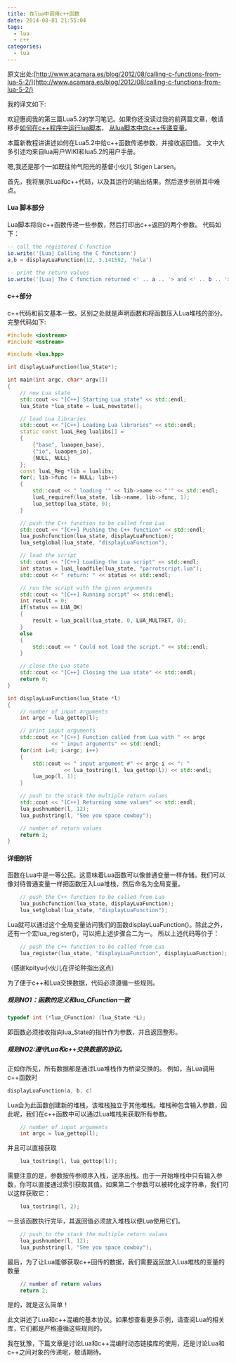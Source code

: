 ```yaml
---
title: 在lua中调用c++函数
date: 2014-08-01 21:55:04
tags:
  - lua
  - c++
categories:
  - lua
---
```


原文出处:[http://www.acamara.es/blog/2012/08/calling-c-functions-from-lua-5-2/](http://www.acamara.es/blog/2012/08/calling-c-functions-from-lua-5-2/)

我的译文如下:

欢迎惠阅我的第三篇Lua5.2的学习笔记。如果你还没读过我的前两篇文章，敬请移步[如何在c++程序中运行lua脚本](/2014/07/16/RUNNING-A-LUA-5-2-SCRIPT-FROM-Cpp/)，  [从lua脚本中向c++传递变量](/2014/07/25/PASSING-VARIABLES-FROM-LUA-5-2-TO-Cpp/)。

本篇新教程讲讲述如何在Lua5.2中给c++函数传递参数，并接收返回值。
文中大多引述均来自lua用户WIKI和lua5.2的用户手册。

嗯,我还是那个一如既往帅气阳光的基督小伙儿 Stigen Larsen。


首先，我将展示Lua和c++代码，以及其运行的输出结果。然后逐步剖析其中难点。

<!-- more -->

#### Lua 脚本部分

Lua脚本将向c++函数传递一些参数，然后打印出c++返回的两个参数。
代码如下：

```lua
-- call the registered C-function
io.write('[Lua] Calling the C functionn')
a,b = displayLuaFunction(12, 3.141592, 'hola')

-- print the return values
io.write('[Lua] The C function returned <' .. a .. '> and <' .. b .. '>n')
```

#### c++部分


c++代码和前文基本一致。区别之处就是声明函数和将函数压入Lua堆栈的部分。
完整代码如下:

```c++
#include <iostream>
#include <sstream>

#include <lua.hpp>

int displayLuaFunction(lua_State*);

int main(int argc, char* argv[])
{
    // new Lua state
    std::cout << "[C++] Starting Lua state" << std::endl;
    lua_State *lua_state = luaL_newstate();

    // load Lua libraries
    std::cout << "[C++] Loading Lua libraries" << std::endl;
    static const luaL_Reg lualibs[] = 
    {
        {"base", luaopen_base},
        {"io", luaopen_io},
        {NULL, NULL}
    };
    const luaL_Reg *lib = lualibs;
    for(; lib->func != NULL; lib++)
    {
        std::cout << " loading '" << lib->name << "'" << std::endl;
        luaL_requiref(lua_state, lib->name, lib->func, 1);
        lua_settop(lua_state, 0);
    }

    // push the C++ function to be called from Lua
    std::cout << "[C++] Pushing the C++ function" << std::endl;
    lua_pushcfunction(lua_state, displayLuaFunction);
    lua_setglobal(lua_state, "displayLuaFunction");

    // load the script
    std::cout << "[C++] Loading the Lua script" << std::endl;
    int status = luaL_loadfile(lua_state, "parrotscript.lua");
    std::cout << " return: " << status << std::endl;

    // run the script with the given arguments
    std::cout << "[C++] Running script" << std::endl;
    int result = 0;
    if(status == LUA_OK)
    {
        result = lua_pcall(lua_state, 0, LUA_MULTRET, 0);
    }
    else
    {
        std::cout << " Could not load the script." << std::endl;
    }

    // close the Lua state
    std::cout << "[C++] Closing the Lua state" << std::endl;
    return 0;
}

int displayLuaFunction(lua_State *l)
{
    // number of input arguments
    int argc = lua_gettop(l);

    // print input arguments
    std::cout << "[C++] Function called from Lua with " << argc 
              << " input arguments" << std::endl;
    for(int i=0; i<argc; i++)
    {
        std::cout << " input argument #" << argc-i << ": "
                  << lua_tostring(l, lua_gettop(l)) << std::endl;
        lua_pop(l, 1);
    }

    // push to the stack the multiple return values
    std::cout << "[C++] Returning some values" << std::endl;
    lua_pushnumber(l, 12);
    lua_pushstring(l, "See you space cowboy");

    // number of return values
    return 2;
}
```


#### 详细剖析

函数在Lua中是一等公民。这意味着Lua函数可以像普通变量一样存储。我们可以像对待普通变量一样把函数压入Lua堆栈，然后命名为全局变量。
```c++
    // push the C++ function to be called from Lua
    lua_pushcfunction(lua_state, displayLuaFunction);
    lua_setglobal(lua_state, "displayLuaFunction");
```

Lua就可以通过这个全局变量访问我们的函数displayLuaFunction()。除此之外，还有一个宏lua_register()，可以把上述步骤合二为一。
所以上述代码等价于：

```c++
    // push the C++ function to be called from Lua
    lua_register(lua_state, "displayLuaFunction", displayLuaFunction);
```

（感谢kpityu小伙儿在评论种指出这点）

为了便于c++和Lua交换数据，代码必须遵循一些规则。

##### 规则NO1：函数的定义和lua_CFunction一致

```c++
typedef int (*lua_CFunction) (lua_State *L);
```

即函数必须接收指向lua_State的指针作为参数，并且返回整形。

##### 规则NO2:遵守Lua和c++交换数据的协议。
正如你所见，所有数据都是通过Lua堆栈作为桥梁交换的。
例如，当Lua调用c++函数时
```c++
displayLuaFunction(a, b, c)
```
Lua会为此函数创建新的堆栈，该堆栈独立于其他堆栈。堆栈种包含输入参数，因此呢，我们在c++函数中可以通过Lua堆栈来获取所有参数。
```c++
    // number of input arguments
    int argc = lua_gettop(l);
```
并且可以直接获取
```c++
    lua_tostring(l, lua_gettop(l));
```

需要注意的是，参数按传参顺序入栈，逆序出栈。由于一开始堆栈中只有输入参数，你可以直接通过索引获取其值。如果第二个参数可以被转化成字符串，我们可以这样获取它：
```c++
    lua_tostring(l, 2);
```
一旦该函数执行完毕，其返回值必须放入堆栈以便Lua使用它们。
```c++
    // push to the stack the multiple return values
    lua_pushnumber(l, 12);
    lua_pushstring(l, "See you space cowboy");
```
最后，为了让Lua能够获取c++回传的数据，我们需要返回放入Lua堆栈的变量的数量
```lua
    // number of return values
    return 2;
```
是的，就是这么简单！

此文讲述了Lua和c++混编的基本协议。如果想查看更多示例，请查阅Lua的相关库，它们都是严格遵循这些规则的。

我在犹豫，下篇文章是讨论Lua和c++混编时动态链接库的使用，还是讨论Lua和c++之间对象的传递呢，敬请期待。
